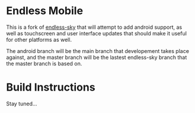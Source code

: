 # Endless Mobile

This is a fork of [endless-sky](https://endless-sky.github.io/) that will attempt to add android support, as well as touchscreen and user interface updates that should make it useful for other platforms as well. 

The android branch will be the main branch that developement takes place against, and the master branch will be the lastest endless-sky branch that the master branch is based on. 

# Build Instructions
Stay tuned...
